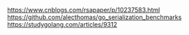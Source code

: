 https://www.cnblogs.com/rsapaper/p/10237583.html
https://github.com/alecthomas/go_serialization_benchmarks
https://studygolang.com/articles/9312
